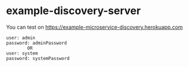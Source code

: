 # example-discovery-server

You can test on
https://example-microservice-discovery.herokuapp.com

```
user: admin 
password: adminPassword
        OR
user: system 
password: systemPassword
```
